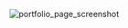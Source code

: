 
![portfolio_page_screenshot](https://github.com/gdutralagares/Portfolio/assets/61439293/b2ea8018-4aaf-4ea1-a0af-cca35d182b07)
